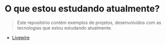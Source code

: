 # O que estou estudando atualmente?
> Este repositório contém exemplos de projetos, desenvolvidos com as tecnologias que estou estudando atualmente.

- [Livewire](https://github.com/Railton98/my-studies/tree/livewire)
